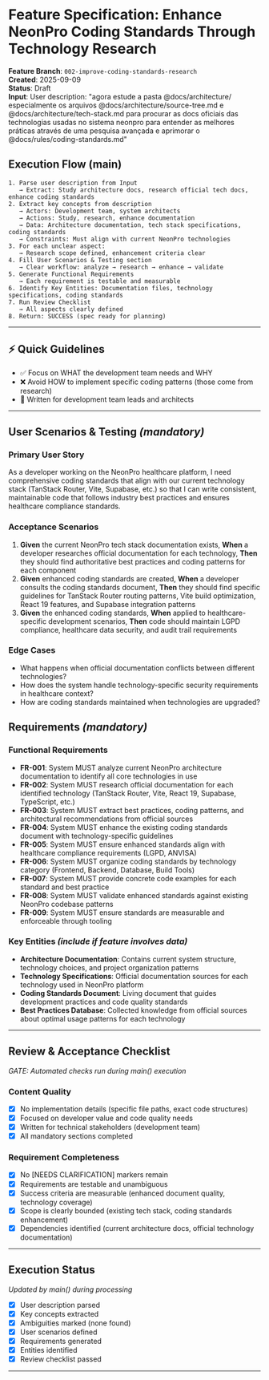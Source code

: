 # Feature Specification: Enhance NeonPro Coding Standards Through Technology Research

**Feature Branch**: `002-improve-coding-standards-research`\
**Created**: 2025-09-09\
**Status**: Draft\
**Input**: User description: "agora estude a pasta @docs/architecture/ especialmente os arquivos @docs/architecture/source-tree.md e @docs/architecture/tech-stack.md para procurar as docs oficiais das technologias usadas no sistema neonpro para entender as melhores práticas através de uma pesquisa avançada e aprimorar o @docs/rules/coding-standards.md"

## Execution Flow (main)

```
1. Parse user description from Input
   → Extract: Study architecture docs, research official tech docs, enhance coding standards
2. Extract key concepts from description
   → Actors: Development team, system architects
   → Actions: Study, research, enhance documentation
   → Data: Architecture documentation, tech stack specifications, coding standards
   → Constraints: Must align with current NeonPro technologies
3. For each unclear aspect:
   → Research scope defined, enhancement criteria clear
4. Fill User Scenarios & Testing section
   → Clear workflow: analyze → research → enhance → validate
5. Generate Functional Requirements
   → Each requirement is testable and measurable
6. Identify Key Entities: Documentation files, technology specifications, coding standards
7. Run Review Checklist
   → All aspects clearly defined
8. Return: SUCCESS (spec ready for planning)
```

---

## ⚡ Quick Guidelines

- ✅ Focus on WHAT the development team needs and WHY
- ❌ Avoid HOW to implement specific coding patterns (those come from research)
- 👥 Written for development team leads and architects

---

## User Scenarios & Testing _(mandatory)_

### Primary User Story

As a developer working on the NeonPro healthcare platform, I need comprehensive coding standards that align with our current technology stack (TanStack Router, Vite, Supabase, etc.) so that I can write consistent, maintainable code that follows industry best practices and ensures healthcare compliance standards.

### Acceptance Scenarios

1. **Given** the current NeonPro tech stack documentation exists, **When** a developer researches official documentation for each technology, **Then** they should find authoritative best practices and coding patterns for each component
2. **Given** enhanced coding standards are created, **When** a developer consults the coding standards document, **Then** they should find specific guidelines for TanStack Router routing patterns, Vite build optimization, React 19 features, and Supabase integration patterns
3. **Given** the enhanced coding standards, **When** applied to healthcare-specific development scenarios, **Then** code should maintain LGPD compliance, healthcare data security, and audit trail requirements

### Edge Cases

- What happens when official documentation conflicts between different technologies?
- How does the system handle technology-specific security requirements in healthcare context?
- How are coding standards maintained when technologies are upgraded?

## Requirements _(mandatory)_

### Functional Requirements

- **FR-001**: System MUST analyze current NeonPro architecture documentation to identify all core technologies in use
- **FR-002**: System MUST research official documentation for each identified technology (TanStack Router, Vite, React 19, Supabase, TypeScript, etc.)
- **FR-003**: System MUST extract best practices, coding patterns, and architectural recommendations from official sources
- **FR-004**: System MUST enhance the existing coding standards document with technology-specific guidelines
- **FR-005**: System MUST ensure enhanced standards align with healthcare compliance requirements (LGPD, ANVISA)
- **FR-006**: System MUST organize coding standards by technology category (Frontend, Backend, Database, Build Tools)
- **FR-007**: System MUST provide concrete code examples for each standard and best practice
- **FR-008**: System MUST validate enhanced standards against existing NeonPro codebase patterns
- **FR-009**: System MUST ensure standards are measurable and enforceable through tooling

### Key Entities _(include if feature involves data)_

- **Architecture Documentation**: Contains current system structure, technology choices, and project organization patterns
- **Technology Specifications**: Official documentation sources for each technology used in NeonPro platform
- **Coding Standards Document**: Living document that guides development practices and code quality standards
- **Best Practices Database**: Collected knowledge from official sources about optimal usage patterns for each technology

---

## Review & Acceptance Checklist

_GATE: Automated checks run during main() execution_

### Content Quality

- [x] No implementation details (specific file paths, exact code structures)
- [x] Focused on developer value and code quality needs
- [x] Written for technical stakeholders (development team)
- [x] All mandatory sections completed

### Requirement Completeness

- [x] No [NEEDS CLARIFICATION] markers remain
- [x] Requirements are testable and unambiguous
- [x] Success criteria are measurable (enhanced document quality, technology coverage)
- [x] Scope is clearly bounded (existing tech stack, coding standards enhancement)
- [x] Dependencies identified (current architecture docs, official technology documentation)

---

## Execution Status

_Updated by main() during processing_

- [x] User description parsed
- [x] Key concepts extracted
- [x] Ambiguities marked (none found)
- [x] User scenarios defined
- [x] Requirements generated
- [x] Entities identified
- [x] Review checklist passed

---
